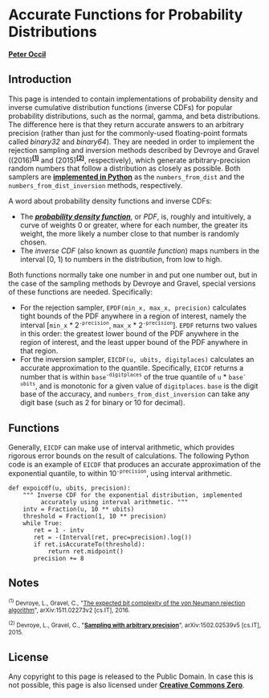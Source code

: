 # Accurate Functions for Probability Distributions

[**Peter Occil**](mailto:poccil14@gmail.com)

<a id=Introduction></a>
## Introduction

This page is intended to contain implementations of probability density and inverse cumulative distribution functions (inverse CDFs) for popular probability distributions, such as the normal, gamma, and beta distributions.  The difference here is that they return accurate answers to an arbitrary precision (rather than just for the commonly-used floating-point formats called _binary32_ and _binary64_).  They are needed in order to implement the rejection sampling and inversion methods described by Devroye and Gravel ((2016)<sup>[**(1)**](#Note1)</sup> and (2015)<sup>[**(2)**](#Note2)</sup>, respectively), which generate arbitrary-precision random numbers that follow a distribution as closely as possible.  Both samplers are [**implemented in Python**](https://github.com/peteroupc/peteroupc.github.io/blob/master/randomgen.py) as the `numbers_from_dist` and the `numbers_from_dist_inversion` methods, respectively.

A word about probability density functions and inverse CDFs:

* The [**_probability density function_**](https://en.wikipedia.org/wiki/Probability_density_function), or _PDF_, is, roughly and intuitively, a curve of weights 0 or greater, where for each number, the greater its weight, the more likely a number close to that number is randomly chosen.
* The _inverse CDF_ (also known as _quantile function_) maps numbers in the interval [0, 1\) to numbers in the distribution, from low to high.

Both functions normally take one number in and put one number out, but in the case of the sampling methods by Devroye and Gravel, special versions of these functions are needed.  Specifically:

* For the rejection sampler, `EPDF(min_x, max_x, precision)` calculates tight bounds of the PDF anywhere in a region of interest, namely the interval [`min_x` * 2<sup>`-precision`</sup>, `max_x` * 2<sup>`-precision`</sup>].   `EPDF` returns two values in this order: the greatest lower bound of the PDF anywhere in the region of interest, and the least upper bound of the PDF anywhere in that region.
* For the inversion sampler, `EICDF(u, ubits, digitplaces)` calculates an accurate approximation to the quantile. Specifically, `EICDF` returns a number that is within `base`<sup>`-digitplaces`</sup> of the true quantile of `u` * `base`<sup>`-ubits`</sup>, and is monotonic for a given value of `digitplaces`.  `base` is the digit base of the accuracy, and `numbers_from_dist_inversion` can take any digit base (such as 2 for binary or 10 for decimal).

<a id=Functions></a>
## Functions

Generally, `EICDF` can make use of interval arithmetic, which provides rigorous error bounds on the result of calculations.  The following Python code is an example of `EICDF` that produces an accurate approximation of the exponential quantile, to within 10<sup>`-precision`</sup>, using interval arithmetic.

    def expoicdf(u, ubits, precision):
        """ Inverse CDF for the exponential distribution, implemented
             accurately using interval arithmetic. """
        intv = Fraction(u, 10 ** ubits)
        threshold = Fraction(1, 10 ** precision)
        while True:
           ret = 1 - intv
           ret = -(Interval(ret, prec=precision).log())
           if ret.isAccurateTo(threshold):
               return ret.midpoint()
           precision += 8

<a id=Notes></a>
## Notes

<small><sup id=Note1>(1)</sup> Devroye, L., Gravel, C., "[The expected bit complexity of the von Neumann rejection
algorithm](https://arxiv.org/abs/1511.02273v2)", arXiv:1511.02273v2  \[cs.IT\], 2016.</small>

<small><sup id=Note2>(2)</sup> Devroye, L., Gravel, C., "[**Sampling with arbitrary precision**](https://arxiv.org/abs/1502.02539v5)", arXiv:1502.02539v5 \[cs.IT\], 2015.</small>

<a id=License></a>
## License

Any copyright to this page is released to the Public Domain.  In case this is not possible, this page is also licensed under [**Creative Commons Zero**](https://creativecommons.org/publicdomain/zero/1.0/).
